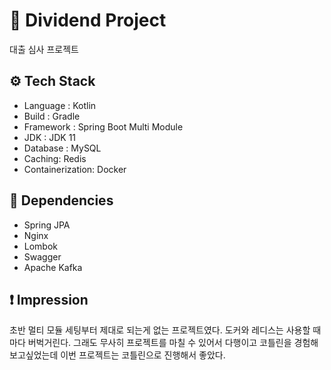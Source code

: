 # 📍 Dividend Project
대출 심사 프로젝트

## ⚙ Tech Stack
- Language : Kotlin
- Build : Gradle
- Framework : Spring Boot Multi Module
- JDK : JDK 11
- Database : MySQL
- Caching: Redis
- Containerization: Docker

## 🔌 Dependencies
- Spring JPA
- Nginx
- Lombok
- Swagger
- Apache Kafka

## ❗ Impression
초반 멀티 모듈 세팅부터 제대로 되는게 없는 프로젝트였다. 도커와 레디스는 사용할 때 마다 버벅거린다. 그래도 무사히 프로젝트를 마칠 수 있어서 다행이고 코틀린을 경험해보고싶었는데 이번 프로젝트는 코틀린으로 진행해서 좋았다.